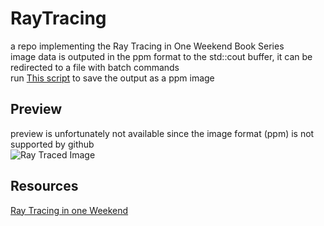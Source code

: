 # RayTracing

a repo implementing the Ray Tracing in One Weekend Book Series  
image data is outputed in the ppm format to the std::cout buffer, it can be redirected to a file with batch commands  
run [This script](./x64/Release/SaveImage.bat) to save the output as a ppm image

## Preview
preview is unfortunately not available since the image format (ppm) is not supported by github  
![Ray Traced Image](./x64/Release/image.ppm)

## Resources
[Ray Tracing in one Weekend](https://raytracing.github.io/)	
